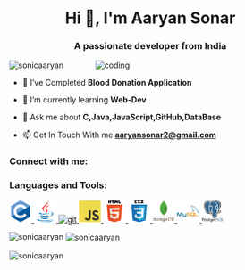 <h1 align="center">Hi 👋, I'm Aaryan Sonar</h1>
<h3 align="center">A passionate developer from India</h3>
<img align="right" alt="coding" width="350" src="https://media4.giphy.com/media/v1.Y2lkPTc5MGI3NjExMzIzdXZlOGZ4NWk0cXl0bTBqdDhqbmNrOTBkZDk5eGozNnAxeHh4OSZlcD12MV9naWZzX3NlYXJjaCZjdD1n/qgQUggAC3Pfv687qPC/giphy.gif">
<p align="left"> <img src="https://komarev.com/ghpvc/?username=sonicaaryan&label=Profile%20views&color=0e75b6&style=flat" alt="sonicaaryan" /> </p>

- 🔭 I’ve Completed  **Blood Donation Application**

- 🌱 I’m currently learning **Web-Dev**

- 💬 Ask me about **C,Java,JavaScript,GitHub,DataBase**

- 📫 Get In Touch With me **aaryansonar2@gmail.com**

<h3 align="left">Connect with me:</h3>
<p align="left">
</p>

<h3 align="left">Languages and Tools:</h3>
<p align="left"> 
<a href="https://www.cprogramming.com/" target="_blank" rel="noreferrer"> <img src="https://raw.githubusercontent.com/devicons/devicon/master/icons/c/c-original.svg" alt="c" width="40" height="40"/> </a> 
<a href="https://www.java.com" target="_blank" rel="noreferrer"> <img src="https://raw.githubusercontent.com/devicons/devicon/master/icons/java/java-original.svg" alt="java" width="40" height="40"/> <a href="https://git-scm.com/" target="_blank" rel="noreferrer"> <img src="https://www.vectorlogo.zone/logos/git-scm/git-scm-icon.svg" alt="git" width="40" height="40"/> </a>
<a href="https://developer.mozilla.org/en-US/docs/Web/JavaScript" target="_blank" rel="noreferrer"> <img src="https://raw.githubusercontent.com/devicons/devicon/master/icons/javascript/javascript-original.svg" alt="javascript" width="40" height="40"/> </a>
<a href="https://www.w3.org/html/" target="_blank" rel="noreferrer"> <img src="https://raw.githubusercontent.com/devicons/devicon/master/icons/html5/html5-original-wordmark.svg" alt="html5" width="40" height="40"/> </a> 
<a href="https://www.w3schools.com/css/" target="_blank" rel="noreferrer"> <img src="https://raw.githubusercontent.com/devicons/devicon/master/icons/css3/css3-original-wordmark.svg" alt="css3" width="40" height="40"/> </a>
<a href="https://www.mongodb.com/" target="_blank" rel="noreferrer"> <img src="https://raw.githubusercontent.com/devicons/devicon/master/icons/mongodb/mongodb-original-wordmark.svg" alt="mongodb" width="40" height="40"/> </a> </a> 
<a href="https://www.mysql.com/" target="_blank" rel="noreferrer"> <img src="https://raw.githubusercontent.com/devicons/devicon/master/icons/mysql/mysql-original-wordmark.svg" alt="mysql" width="40" height="40"/> </a> <a href="https://www.postgresql.org" target="_blank" rel="noreferrer"> <img src="https://raw.githubusercontent.com/devicons/devicon/master/icons/postgresql/postgresql-original-wordmark.svg" alt="postgresql" width="40" height="40"/> </a> </p>

<p><img align="left" src="https://github-readme-stats.vercel.app/api/top-langs?username=sonicaaryan&show_icons=true&locale=en&layout=compact" alt="sonicaaryan" /></p>

<p>&nbsp;<img align="center" src="https://github-readme-stats.vercel.app/api?username=sonicaaryan&show_icons=true&locale=en" alt="sonicaaryan" /></p>

<p><img align="center" src="https://github-readme-streak-stats.herokuapp.com/?user=sonicaaryan&" alt="sonicaaryan" /></p>

